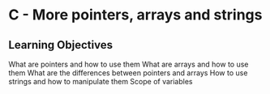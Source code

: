 # C - More pointers, arrays and strings

## Learning Objectives

What are pointers and how to use them
What are arrays and how to use them
What are the differences between pointers and arrays
How to use strings and how to manipulate them
Scope of variables


